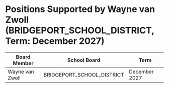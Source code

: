 # Positions Supported by Wayne van Zwoll (BRIDGEPORT_SCHOOL_DISTRICT, Term: December 2027)

| Board Member | School Board | Term |
|--------------|--------------|------|
| Wayne van Zwoll | BRIDGEPORT_SCHOOL_DISTRICT | December 2027 |

